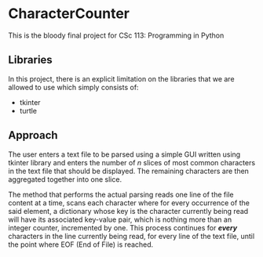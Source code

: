 # CharacterCounter
This is the bloody final project for CSc 113: Programming in Python

## Libraries
In this project, there is an explicit limitation on the libraries that we are allowed to use which simply consists of:
* tkinter
* turtle

## Approach
The user enters a text file to be parsed using a simple GUI written 
using tkinter library and enters the number of _n_ slices of most common characters 
in the text file that should be displayed. The remaining characters are then aggregated together 
into one slice.

The method that performs the actual parsing reads one line of the file content at a time, 
scans each character where for every occurrence of the said element, 
a dictionary whose key is the character currently being read will have its associated key-value pair, 
which is nothing more than an integer counter, incremented by one. 
This process continues for ___every___ characters in the line currently being read, 
for every line of the text file, until the point where EOF (End of File) is reached.